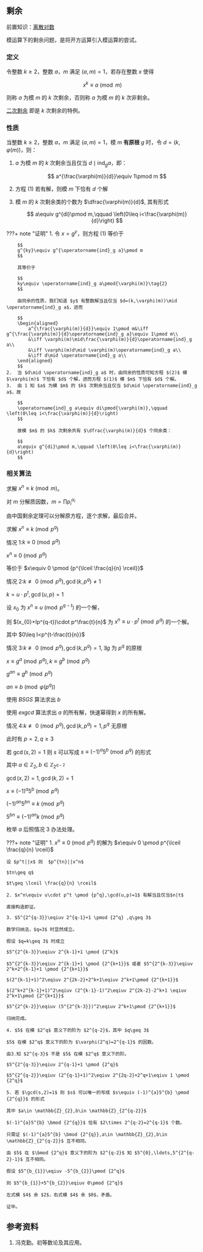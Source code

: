 ## 剩余

前置知识：[离散对数](./discrete-logarithm.md)

模运算下的剩余问题，是将开方运算引入模运算的尝试。

### 定义

令整数 $k\geq 2$，整数 $a$，$m$ 满足 $(a,m)=1$，若存在整数 $x$ 使得

$$
x^k\equiv a\pmod m\tag{1}
$$

则称 $a$ 为模 $m$ 的 $k$ 次剩余，否则称 $a$ 为模 $m$ 的 $k$ 次非剩余。

[二次剩余](./quad-residue.md) 即是 $k$ 次剩余的特例。

### 性质

当整数 $k\geq 2$，整数 $a$，$m$ 满足 $(a,m)=1$，模 $m$  **有原根**  $g$ 时，令 $d=(k,\varphi(m))$，则：

1.  $a$ 为模 $m$ 的 $k$ 次剩余当且仅当 $d\mid \operatorname{ind}_g a$，即：

    $$
    a^{\frac{\varphi(m)}{d}}\equiv 1\pmod m
    $$

2.  方程 $(1)$ 若有解，则模 $m$ 下恰有 $d$ 个解

3.  模 $m$ 的 $k$ 次剩余类的个数为 $\dfrac{\varphi(m)}{d}$, 其有形式

    $$
    a\equiv g^{di}\pmod m,\qquad \left(0\leq i<\frac{\varphi(m)}{d}\right)
    $$

???+ note "证明"
    1.  令 $x=g^y$，则方程 $(1)$ 等价于
    
        $$
        g^{ky}\equiv g^{\operatorname{ind}_g a}\pmod m
        $$
    
        其等价于
    
        $$
        ky\equiv \operatorname{ind}_g a\pmod{\varphi(m)}\tag{2}
        $$
    
        由同余的性质，我们知道 $y$ 有整数解当且仅当 $d=(k,\varphi(m))\mid \operatorname{ind}_g a$，进而
    
        $$
        \begin{aligned}
            a^{\frac{\varphi(m)}{d}}\equiv 1\pmod m&\iff g^{\frac{\varphi(m)}{d}\operatorname{ind}_g a}\equiv 1\pmod m\\
            &\iff \varphi(m)\mid\frac{\varphi(m)}{d}\operatorname{ind}_g a\\
            &\iff \varphi(m)d\mid \varphi(m)\operatorname{ind}_g a\\
            &\iff d\mid \operatorname{ind}_g a\\
        \end{aligned}
        $$
    2.  当 $d\mid \operatorname{ind}_g a$ 时，由同余的性质可知方程 $(2)$ 模 $\varphi(m)$ 下恰有 $d$ 个解，进而方程 $(1)$ 模 $m$ 下恰有 $d$ 个解。
    3.  由 1 知 $a$ 为模 $m$ 的 $k$ 次剩余当且仅当 $d\mid \operatorname{ind}_g a$，故
    
        $$
        \operatorname{ind}_g a\equiv di\pmod{\varphi(m)},\qquad \left(0\leq i<\frac{\varphi(m)}{d}\right)
        $$
    
        故模 $m$ 的 $k$ 次剩余共有 $\dfrac{\varphi(m)}{d}$ 个同余类：
    
        $$
        a\equiv g^{di}\pmod m,\qquad \left(0\leq i<\frac{\varphi(m)}{d}\right)
        $$

### 相关算法

求解 $x^n\equiv k \pmod m$。

对 $m$ 分解质因数，$m=\prod p_{i}^{\alpha_{i}}$

由中国剩余定理可以分解原方程，逐个求解，最后合并。

求解 $x^n\equiv k \pmod {p^q}$

情况 1:$k\equiv 0 \pmod {p^q}$

$x^n\equiv 0 \pmod {p^q}$

等价于 $x\equiv 0 \pmod {p^{\lceil \frac{q}{n} \rceil}}$

情况 2:$k\not\equiv 0 \pmod {p^{q}},\gcd(k,p^{q})\neq 1$

$k=u\cdot p^t,\gcd(u,p)=1$

设 $x_{0}$ 为 $x^n\equiv u \pmod {p^{q-t}}$ 的一个解，

则 $(x_{0}+Ip^{q-t})\cdot p^\frac{t}{n}$ 为 $x^n\equiv u\cdot p^t \pmod {p^q}$ 的一个解。

其中 $0\leq I<p^{t-\frac{t}{n}}$

情况 3:$k\not\equiv 0 \pmod {p^{q}},\gcd(k,p^{q})= 1,\exists g$ 为 $p^q$ 的原根

$x\equiv g^a \pmod {p^q},k\equiv g^b \pmod {p^q}$

$g^{an}\equiv g^b \pmod {p^q}$

$an\equiv b \pmod {\varphi(p^q)}$

使用 $BSGS$ 算法求出 $b$

使用 $exgcd$ 算法求出 $a$ 的所有解，快速幂得到 $x$ 的所有解。

情况 4:$k\not\equiv 0 \pmod {p^{q}},\gcd(k,p^{q})= 1,p^q$ 无原根

此时有 $p=2,q\geq 3$

若 $\gcd(s,2)=1$ 则 $s$ 可以写成 $s\equiv (-1)^{a}5^{b} \pmod {p^{q}}$ 的形式

其中 $a\in \mathbb{Z}_{2},b\in \mathbb{Z}_{2^{q-2}}$

$\gcd(x,2)=1,\gcd(k,2)=1$

$x\equiv (-1)^{a}5^{b} \pmod {p^{q}}$

$(-1)^{an}5^{bn}\equiv k \pmod {p^{q}}$

$5^{bn}\equiv (-1)^{an}k \pmod {p^{q}}$

枚举 $a$ 后照情况 3 办法处理。

???+ note "证明"
    1.  $x^n\equiv 0 \pmod {p^q}$ 的解为 $x\equiv 0 \pmod p^{\lceil \frac{q}{n} \rceil}$

    设 $p^t||x$ 则  $p^{tn}||x^n$

    $tn\geq q$

    $t\geq \lceil \frac{q}{n} \rceil$

    2. $x^n\equiv u\cdot p^t \pmod {p^q},\gcd(u,p)=1$ 有解当且仅当$n|t$

    直接构造即证。

    3. $5^{2^{q-3}}\eqiuv 2^{q-1}+1 \pmod {2^q} ,q\geq 3$

    数学归纳法，$q=3$ 时显然成立。

    假设 $q=k\geq 3$ 时成立

    $5^{2^{k-3}}\eqiuv 2^{k-1}+1 \pmod {2^k}$

    $5^{2^{k-3}}\eqiuv 2^{k-1}+1 \pmod {2^{k+1}}$ 或者 $5^{2^{k-3}}\eqiuv 2^k+2^{k-1}+1 \pmod {2^{k+1}}$

    $(2^{k-1}+1)^2\eqiuv 2^{2k-2}+2^k+1\eqiuv 2^k+1\pmod {2^{k+1}}$

    $(2^k+2^{k-1}+1)^2\eqiuv (2^{k-1}-1)^2\eqiuv 2^{2k-2}-2^k+1 \eqiuv 2^k+1\pmod {2^{k+1}}$

    $5^{2^{k-2}}\eqiuv (5^{2^{k-3}})^2\eqiuv 2^k+1\pmod {2^{k+1}}$

    归纳完成。

    4. $5$ 在模 $2^q$ 意义下的阶为 $2^{q-2}$，其中 $q\geq 3$

    $5$ 在模 $2^q$ 意义下的阶为 $\varphi(2^q)=2^{q-1}$ 的因数。

    由3.知 $2^{q-3}$ 不是 $5$ 在模 $2^q$ 意义下的阶。

    $5^{2^{q-3}}\eqiuv 2^{q-1}+1 \pmod {2^q}$

    $5^{2^{q-2}}\eqiuv (2^{q-1}+1)^2\eqiuv 2^{2q-2}+2^q+1\eqiuv 1 \pmod {2^q}$

    5. 若 $\gcd(s,2)=1$ 则 $s$ 可以唯一的写成 $s\equiv (-1)^{a}5^{b} \pmod {2^{q}}$ 的形式

    其中 $a\in \mathbb{Z}_{2},b\in \mathbb{Z}_{2^{q-2}}$

    $(-1)^{a}5^{b} \bmod {2^{q}}$ 恰有 $2\times 2^{q-2}=2^{q-1}$ 个数。

    只需证 $(-1)^{a}5^{b} \bmod {2^{q}},a\in \mathbb{Z}_{2},b\in \mathbb{Z}_{2^{q-2}}$ 互不相同。

    由 $5$ 在 $\bmod {2^q}$ 意义下的阶为 $2^{q-2}$ 知 $5^{0},\ldots,5^{2^{q-2}-1}$ 互不相同。

    假设 $5^{b_{1}}\eqiuv -5^{b_{2}}\pmod {2^q}$

    则 $5^{b_{1}}+5^{b_{2}}\eqiuv 0\pmod {2^q}$

    左式模 $4$ 余 $2$，右式模 $4$ 余 $0$，矛盾。

    证毕。

## 参考资料

1.  冯克勤。初等数论及其应用。
